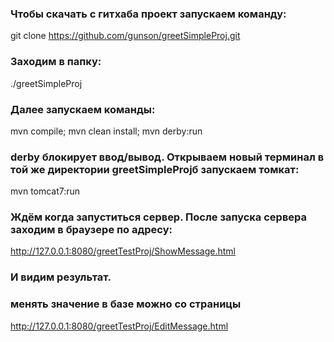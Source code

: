 ### Чтобы скачать с гитхаба проект запускаем команду:
git clone https://github.com/gunson/greetSimpleProj.git

### Заходим в папку:
./greetSimpleProj

### Далее запускаем команды:
 mvn compile; 
 mvn clean install; 
 mvn derby:run

### derby блокирует ввод/вывод. Открываем новый терминал в той же директории greetSimpleProjб запускаем томкат:
mvn tomcat7:run

### Ждём когда запуститься сервер. После запуска сервера заходим в браузере по адресу:
http://127.0.0.1:8080/greetTestProj/ShowMessage.html
### И видим результат.

### менять значение в базе можно со страницы 
http://127.0.0.1:8080/greetTestProj/EditMessage.html
